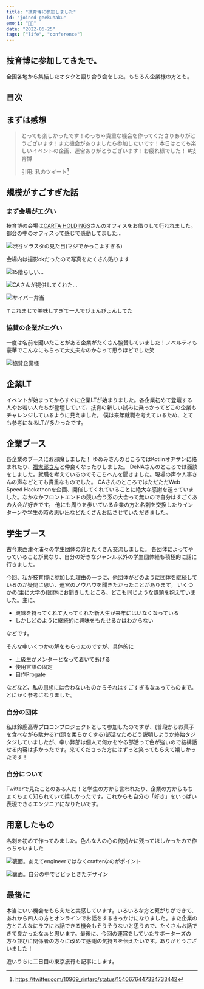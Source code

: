 ```yaml
---
title: "技育博に参加しました"
id: "joined-geekuhaku"
emoji: "🧑‍💻"
date: "2022-06-25"
tags: ["life", "conference"]
---
```


## 技育博に参加してきたで。

全国各地から集結したオタクと語り合う会をした。もちろん企業様の方とも。

## 目次

## まずは感想

> とっても楽しかったです！めっちゃ貴重な機会を作ってくださりありがとうございます！また機会がありましたら参加したいです！本日はとても楽しいイベントの企画、運営ありがとうございます！お疲れ様でした！  #技育博
>
> 引用: 私のツイート[^1]

## 規模がすごすぎた話

### まず会場がエグい

技育博の会場は[CARTA HOLDINGS](https://cartaholdings.co.jp/)さんのオフィスをお借りして行われました。都会の中のオフィスって感じで感動してました...

![渋谷ソラスタの見た目(マジでかっこよすぎる)](https://res.cloudinary.com/re-taro/image/upload/q_60/f_auto/v1656519621/posts/joined-geekhaku/geek1_pzwies.jpg)

会場内は撮影okだったので写真をたくさん貼ります

![15階らしい...](https://res.cloudinary.com/re-taro/image/upload/q_60/f_auto/v1656519621/posts/joined-geekhaku/geek2_g528xe.jpg)

![CAさんが提供してくれた...](https://res.cloudinary.com/re-taro/image/upload/q_60/f_auto/v1656519621/posts/joined-geekhaku/geek3_ics7to.jpg)

![サイバー弁当](https://res.cloudinary.com/re-taro/image/upload/q_60/f_auto/v1656519621/posts/joined-geekhaku/geek4_c3yw6j.jpg)

↑これまじで美味しすぎて一人でぴょんぴょんしてた

### 協賛の企業がエグい

一度は名前を聞いたことがある企業がたくさん協賛していました！ノベルティも豪華でこんなにもらって大丈夫なのかなって思うほどでした笑

![協賛企業様](https://res.cloudinary.com/re-taro/image/upload/q_60/f_auto/v1656513375/posts/joined-geekhaku/sponsor_qkrvcc.png)

## 企業LT

イベントが始まってからすぐに企業LTが始まりました。各企業初めて登壇する人やお若い人たちが登壇していて、技育の新しい試みに乗っかってどこの企業もチャレンジしているように見えました。
僕は来年就職を考えているため、とても参考になるLTが多かったです。

## 企業ブース

各企業のブースにお邪魔しました！
ゆめみさんのところではKotlinオヂサンに絡まれたり、[福太郎さん](https://twitter.com/fukutaro_yumemi)と仲良くなったりしました。
DeNAさんのところでは面談をしました。就職を考えているのでそこらへんを聞きました。現場の声や人事さんの声などとても貴重なものでした。
CAさんのところではただただWeb Speed Hackathonを企画、開催してくれていることに絶大な感謝を送っていました。なかなかフロントエンドの競い合う系の大会って無いので自分はすごくあの大会が好きです。
他にも周りを歩いている企業の方と名刺を交換したりインターンや学生の時の思い出などたくさんお話させていただきました。

## 学生ブース

古今東西津々浦々の学生団体の方とたくさん交流しました。
各団体によってやっていることが異なり、自分の好きなジャンル以外の学生団体経も積極的に話に行きました。

今回、私が技育博に参加した理由の一つに、他団体がどのように団体を継続しているのか疑問に思い、運営のノウハウを聞きたかったことがあります。
いくつかの(主に大学の)団体にお聞きしたところ、どこも同じような課題を抱えていました。主に、

- 興味を持ってくれて入ってくれた新入生が来年にはいなくなっている
-  しかしどのように継続的に興味をもたせるかはわからない

などです。

そんな中いくつかの解をもらったのですが、具体的に

- 上級生がメンターとなって着いてあげる
- 使用言語の固定
- 自作Progate

などなど、私の思想には合わないものからそれはすごすぎるなぁってものまで。とにかく参考になりました。

### 自分の団体

私は鈴鹿高専プロコンプロジェクトとして参加したのですが、{普段からお菓子を食べながら駄弁る}^(頭を柔らかくする)部活なためどう説明しようか終始タジタジしていましたが、幸い弊部は個人で何かをやる部活って色が強いので結構話せる内容は多かったです。来てくださった方にはずっと笑ってもらえて嬉しかったです！

### 自分について

Twitterで見たことのある人だ！と学生の方から言われたり、企業の方からもちょくちょく知られていて嬉しかったです。これからも自分の「好き」をいっぱい表現できるエンジニアになりたいです。

## 用意したもの

名刺を初めて作ってみました。色んな人の心の何処かに残ってほしかったので作っちゃいました

![表面。あえてengineerではなくcrafterなのがポイント](https://res.cloudinary.com/re-taro/image/upload/q_60/f_auto/v1656517640/posts/joined-geekhaku/name_card_front_w9myd2.png)

![裏面。自分の中でビビッときたデザイン](https://res.cloudinary.com/re-taro/image/upload/q_60/f_auto/v1656517640/posts/joined-geekhaku/name_card_back_wbogfp.png)

## 最後に

本当にいい機会をもらえたと実感しています。いろいろな方と繋がりができて、あれから四人の方とオンラインでお話をするきっかけになりました。また企業の方とこんなにラフにお話できる機会もそうそうないと思うので、たくさんお話できて良かったなぁと思います。最後に、今回の運営をしていたサポーターズの方々並びに関係者の方々に改めて感謝の気持ちを伝えたいです。ありがとうございました！

近いうちに二日目の東京旅行も記事にします。

[^1]: https://twitter.com/10969_rintaro/status/1540676447324733442

